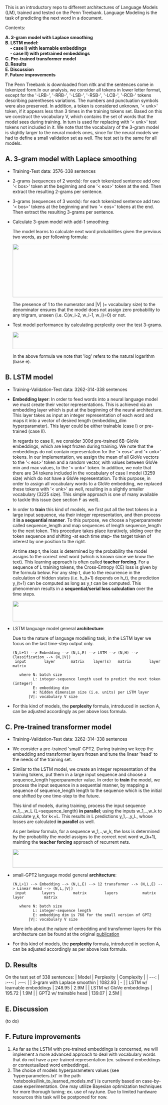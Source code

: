 This is an introductory repo to different architectures of Language Models (LM), trained and tested on the Penn Treebank. Language Modeling is the task of predicting the next word in a document. 

Contents: <br>

  **A. 3-gram model with Laplace smoothing** <br>
  **B. LSTM model:** <br>
      &nbsp; &nbsp; **- case I) with learnable embeddings** <br>
      &nbsp; &nbsp; **- case II) with pretrained embeddings** <br>
  **C. Pre-trained transformer model** <br>
  **D. Results** <br>
  **E. Discussion** <br>
  **F. Future improvements**

The Penn Treebank is downloaded from nltk and the sentences come in tokenized form.In our analysis, we consider all tokens in lower letter format, except for the '-LRB-', '-RRB-', '-LSB-', '-RSB-', '-LCB-', '-RCB-' tokens describing parentheses variations. The numbers and punctuation symbols were also preserved. In addition, a token is considered unknown, '< unk>' token, if it appears less than 3 times in the training tokens set. Based on this we construct the vocabulary V, which contains the set of words that the model sees during training. In turn is used for replacing with '< unk>' test tokens not included in it. We note that the vocabulary of the 3-gram model is slightly larger to the neural models ones, since for the neural models we had to define a small validation set as well. The test set is the same for all models.

## A. 3-gram model with Laplace smoothing
- Training-Test data: 3576-338 sentences
- 2-grams (sequences of 2 words): for each tokenized sentence add one '< bos>' token at the beginning and one '< eos>' token at the end. Then extract the resulting 2-grams per sentence.
- 3-grams (sequences of 3 words): for each tokenized sentence add two '< bos>' tokens at the beginning and two '< eos>' tokens at the end. Then extract the resulting 3-grams per sentence.
- Calculate 3-gram model with add-1 smoothing:

  The model learns to calculate next word probabilities given the previous two words, as per following formula:
   <p align="center">
     <img src="https://github.com/vggls/language_models/assets/55101427/c1d237ca-d348-4658-a36f-3a31f5652314.png" height="170" width="600" />
   </p>
  The presence of 1 to the numerator and |V| (= vocabulary size) to the denominator ensures that the model does not assign zero probability to any trigram, unseen (i.e. C(w_i-2, w_i-1, w_i)=0) or not.
- Test model performance by calculating perplexity over the test 3-grams.

   <p align="center">
     <img src="https://github.com/vggls/language_models/assets/55101427/3ffb26cf-2556-4bac-b139-9e0f1082e2d2.png" height="55" width="530" />
   </p>

  In the above formula we note that 'log' refers to the natural logarithm (base e).

## B. LSTM model
- Training-Validation-Test data: 3262-314-338 sentences
- **Embedding layer**: In order to feed words into a neural language model we must create their vector representations. This is achieved via an embedding layer which is put at the beginning of the neural architecture. This layer takes as input an integer representation of each word and maps it into a vector of desired length (embedding_dim hyperparameter). This layer could be either trainable (case I) or pre-trained (case II).

  In regards to case II, we consider 300d pre-trained 6B-GloVe embeddings, which are kept frozen during training.
  We note that the embeddings do not contain representation for the '< eos>' and '< unk>' tokens. In our implementation, we assign the mean of all GloVe vectors to the '< eos>' token and a random vector, with values between GloVe min and max values, to the '< unk>' token.
  In addition, we note that there are 34 tokens included in the vocabulary of case I model (3259 size) which do not have a GloVe representation. To this purpose, in order to assign all vocabulary words to a GloVe embedding, we replaced these tokens with '< unk>' as well, resulting in a slightly smaller vocabulary (3225 size). This simple approach is one of many available to tackle this issue (see section F as well).

- In order to **train** this kind of models, we first put all the text tokens in a large input sequence, via their integer representation, and then process it **in a sequential manner**. To this purpose, we choose a hyperparameter called sequence_length and map sequences of length sequence_length to the next token. This procedure takes place iteratively, sliding over the token sequence and shifting -at each time step- the target token of interest by one position to the right.

  At time step t, the loss is determined by the probability the model assigns to the correct next word (which is known since we know the text). This learning approach is often called **teacher forcing**. For a sequence of L training tokens, the Cross-Entropy (CE) loss is given by the formula below. For any step t, due to the recurrence in the calculation of hidden states (i.e. h_(t+1) depends on h_t), the prediction y_(t+1) can be computed as long as y_t can be computed. This phenomenon results in a **sequential/serial loss calculation** over the time steps.
  
   <p align="center">
       <img src="https://github.com/vggls/language_models/assets/55101427/87fdb7f4-0c32-433e-a34a-e19a1cc769d1.png" height="65" width="550" />
     </p> 

- LSTM language model general **architecture**:

  Due to the nature of language modelling task, in the LSTM layer we focus on the last time-step output only.
  
      (N,L+1) --> Embedding --> (N,L,E) --> LSTM --> (N,H) --> Classification --> (N,|V|)   
       input        layer       matrix    layer(s)   matrix        layer          matrix
  
         where N: batch size
               L: integer-sequence length used to predict the next token (integer)
               E: embedding dim
               H: hidden dimension size (i.e. units) per LSTM layer
             |V|: vocabulary V size           

  <!--VERY IMPORTANT: No need to apply Softmax! The output is fed into an nn.CrossEntropyLoss, which applies softmax by default. See documentation.-->
  <!--
  My remarks for each layer:
  a)Embedding layer: Per batch, we have N L-length sequences of tokens. Passing them throught the embedding layer we get an E=300-dim representation per token. Thus (N,L,E) is ok.
  b)LSTM layer: Fix a batch sequence and consider that the layer has H units. In parallel, we pass one-by-one the words (in vector form) to the units. Gradually, exhasuting all words (each word corresponds to a time-step) we get L predictions per unit. So, the LSTM output is normally (L,H) i.e. H predictions per time-step. So, it is valid to write (N,L,H) as well in the architecture. Since, for language modelling task, we are interested in predicting the sequence output only after the last time step we are particularly interested only in the last 'set' of predictions. So, only in the last H predictions produced by the LSTM layer. That is we write H instead of (L,H). 
  c)Classification layer: The job of a classification layer is to get as input the LSTM's vectorized view of the next word (the view is as large as we want, most specifically of size H) and map/assign it (with a probability) to a particular vocabulary word. Based on this, it is straightforward to say that an H-dim input results in a |V|-dim output and a (L,H) input to a (L,|V|) output.
   -->
   
- For this kind of models, the **perplexity** formula, introduced in section A, can be adjusted accordingly as per above loss formula.
 
 ## C. Pre-trained transformer model
  - Training-Validation-Test data: 3262-314-338 sentences
  - We consider a pre-trained 'small' GPT2. During training we keep the embedding and transformer layers frozen and tune the linear 'head' to the needs of the training set.
  - Similar to the LSTM model, we create an integer representation of the training tokens, put them in a large input sequence and choose a sequence_length hyperparameter value. In order to **train** the model, we process the input sequence in a sequential manner, by mapping a sequence of sequence_length length to the sequence which is the initial one shifted by one time-step to the future.

    This kind of models, during training, process the input sequence w_1,..,w_L (L=sequence_length) **in parallel**; using the inputs w_1,..,w_k to calculate y_k, for k<=L. This results in L predictions y_1,..,y_L, whose losses are calculated **in parallel** as well.

    As per below formula, for a sequence w_1,..,w_k, the loss is determined by the probability the model assigns to the correct next word w_(k+1), mainting the **teacher forcing** approach of recurrent nets.
    <p align="center">
          <img src="https://github.com/vggls/language_models/assets/55101427/6f32296f-a5cf-48dc-ad44-d97856eddd71.png" height="60" width="490" />
        </p>

- small-GPT2 language model general **architecture**:

      (N,L+1) --> Embedding --> (N,L,E) --> 12 transformer --> (N,L,E) --> Linear Head --> (N,L,|V|)
       input       layers        matrix        layers           matrix        layer         matrix
  
         where N: batch size
               L: integer-sequence length
               E: embedding dim is 768 for the small version of GPT2
             |V|: vocabulary V size
    <!--VERY IMPORTANT: No need to apply Softmax! The output is fed into an nn.CrossEntropyLoss, which applies softmax by default. See documentation.-->
  
  More info about the nature of embedding and transformer layers for this architecture can be found at the original [publication](https://d4mucfpksywv.cloudfront.net/better-language-models/language_models_are_unsupervised_multitask_learners.pdf)

- For this kind of models, the **perplexity** formula, introduced in section A, can be adjusted accordingly as per above loss formula.
  
 ## D. Results
 On the test set of 338 sentences:
 | Model  | Perplexity | Complexity |
 |  ---: | :---: | :---: | 
 | 3-gram with Laplace smoothin  | 1082.93 | - |
 | LSTM w/ learnable embeddings  | 248.95  | 2.9M |
 | LSTM w/ GloVe embeddings      | 195.72  | 1.9M |
 | GPT2 w/ trainable head        | 139.07  | 2.5M |

 ## E. Discussion
 (to do)
 <!-- comparison recurrent vs transformer ??  -->

 ## F. Future improvements
  1. As far as the LSTM with pre-trained embeddings is concerned, we will implement a more advanced approach to deal with vocabulary words that do not have a pre-trained representation (ex. subword embeddings or contextualized word embeddings).
  2. The choice of models hyperparameters values (see 'hyperparameters.txt' in the path 'notebooks/link_to_learned_models.md') is currently based on case-by-case experimentation. One may utilize Bayesian optimization techniques for more thorough tuning; ex. use of ray.tune. Due to limited hardware resources this task will be postponed for now.









  
